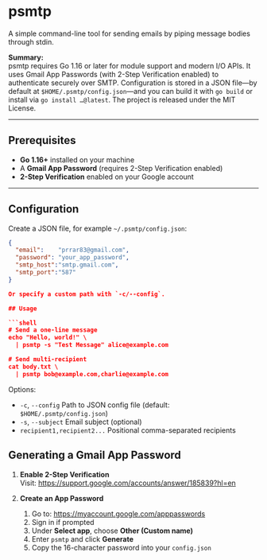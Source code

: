 # psmtp

A simple command-line tool for sending emails by piping message bodies through stdin.

**Summary:**  
psmtp requires Go 1.16 or later for module support and modern I/O APIs. It uses Gmail App Passwords (with 2-Step Verification enabled) to authenticate securely over SMTP. Configuration is stored in a JSON file—by default at `$HOME/.psmtp/config.json`—and you can build it with `go build` or install via `go install …@latest`. The project is released under the MIT License.

---

## Prerequisites

- **Go 1.16+** installed on your machine  
- A **Gmail App Password** (requires 2-Step Verification enabled)  
- **2-Step Verification** enabled on your Google account  

---

## Configuration

Create a JSON file, for example `~/.psmtp/config.json`:

```json
{
  "email":    "prrar83@gmail.com",
  "password": "your_app_password",
  "smtp_host":"smtp.gmail.com",
  "smtp_port":"587"
}

Or specify a custom path with `-c/--config`.

## Usage

```shell
# Send a one-line message
echo "Hello, world!" \
  | psmtp -s "Test Message" alice@example.com

# Send multi-recipient
cat body.txt \
  | psmtp bob@example.com,charlie@example.com
````

Options:
* `-c`, `--config` Path to JSON config file (default: `$HOME/.psmtp/config.json`)
* `-s`, `--subject` Email subject (optional)
* `recipient1,recipient2...` Positional comma-separated recipients

## Generating a Gmail App Password

1. **Enable 2-Step Verification**  
   Visit: https://support.google.com/accounts/answer/185839?hl=en

2. **Create an App Password**  
   1. Go to: https://myaccount.google.com/apppasswords  
   2. Sign in if prompted  
   3. Under **Select app**, choose **Other (Custom name)**  
   4. Enter `psmtp` and click **Generate**  
   5. Copy the 16-character password into your `config.json`
